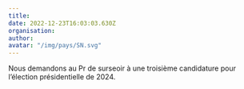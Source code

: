```yaml
---
title: 
date: 2022-12-23T16:03:03.630Z
organisation: 
author: 
avatar: "/img/pays/SN.svg"
---
```


Nous demandons au Pr  de surseoir à une troisième candidature pour l’élection présidentielle de 2024.